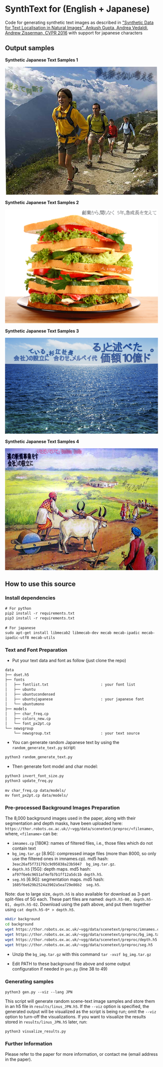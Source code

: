 # SynthText for (English + Japanese)
Code for generating synthetic text images as described in ["Synthetic Data for Text Localisation in Natural Images", Ankush Gupta, Andrea Vedaldi, Andrew Zisserman, CVPR 2016](http://www.robots.ox.ac.uk/~vgg/data/scenetext/) with support for japanese characters

## Output samples


**Synthetic Japanese Text Samples 1**

![Japanese example 1](results/sample1.png "Synthetic Japanese Text Samples 1")


**Synthetic Japanese Text Samples 2**

![Japanese example 2](results/sample2.png "Synthetic Japanese Text Samples 2")


**Synthetic Japanese Text Samples 3**

![Japanese example 3](results/sample3.png "Synthetic Japanese Text Samples 3")


**Synthetic Japanese Text Samples 4**

![Japanese example 4](results/sample4.png "Synthetic Japanese Text Samples 4")

## How to use this source

### Install dependencies

```
# For python
pip2 install -r requirements.txt
pip3 install -r requirements.txt

# For japanese
sudo apt-get install libmecab2 libmecab-dev mecab mecab-ipadic mecab-ipadic-utf8 mecab-utils
```

### Text and Font Preparation

- Put your text data and font as follow (just clone the repo)

```
data
├── dset.h5
├── fonts
│   ├── fontlist.txt                        : your font list
│   ├── ubuntu
│   ├── ubuntucondensed
│   ├── ubuntujapanese                      : your japanese font
│   └── ubuntumono
├── models
│   ├── char_freq.cp
│   ├── colors_new.cp
│   └── font_px2pt.cp
└── newsgroup
    └── newsgroup.txt                       : your text source
```

- You can generate random Japanese text by using the `random_generate_text.py` script:
```bash
python3 random_generate_text.py
```

- Then generate font model and char model:
```
python3 invert_font_size.py
python3 update_freq.py

mv char_freq.cp data/models/
mv font_px2pt.cp data/models/
```
### Pre-processed Background Images Preparation

The 8,000 background images used in the paper, along with their segmentation and depth masks, have been uploaded here:
`https://thor.robots.ox.ac.uk//~vgg/data/scenetext/preproc/<filename>`, where, `<filename>` can be:

- `imnames.cp` [180K]: names of filtered files, i.e., those files which do not contain text
- `bg_img.tar.gz` [8.9G]: compressed image files (more than 8000, so only use the filtered ones in imnames.cp). md5 hash: `3eac26af5f731792c9d95838a23b5047  bg_img.tar.gz`.
- `depth.h5` [15G]: depth maps. md5 hash: `af97f6e6c9651af4efb7b1ff12a5dc1b depth.h5`.
- `seg.h5` [6.9G]: segmentation maps. md5 hash: `1605f6e629b2524a3902a5ea729e86b2  seg.h5`.

Note: due to large size, `depth.h5` is also available for download as 3-part split-files of 5G each.
These part files are named: `depth.h5-00, depth.h5-01, depth.h5-02`. Download using the path above, and put them together using `cat depth.h5-0* > depth.h5`.

```bash
mkdir background
cd background
wget https://thor.robots.ox.ac.uk/~vgg/data/scenetext/preproc/imnames.cp
wget https://thor.robots.ox.ac.uk/~vgg/data/scenetext/preproc/bg_img.tar.gz
wget https://thor.robots.ox.ac.uk/~vgg/data/scenetext/preproc/depth.h5
wget https://thor.robots.ox.ac.uk/~vgg/data/scenetext/preproc/seg.h5
```

- Unzip the `bg_img.tar.gz` with this command `tar -xvzf bg_img.tar.gz`

- Edit PATH to these background file above and some output configuration if needed in `gen.py` (line 38 to 49)

### Generating samples

```
python3 gen.py --viz --lang JPN
```

This script will generate random scene-text image samples and store them in an h5 file in `results/linus_JPN.h5`. If the `--viz` option is specified, the generated output will be visualized as the script is being run; omit the `--viz` option to turn-off the visualizations. If you want to visualize the results stored in  `results/linus_JPN.h5` later, run:

```
python3 visualize_results.py
```


### Further Information
Please refer to the paper for more information, or contact me (email address in the paper).

